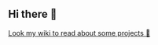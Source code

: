 ## Hi there 👋

[Look my wiki to read about some projects 📖]

[Look my wiki to read about some projects 📖]: <https://github.com/RenataBeroli/RenataBeroli/wiki>